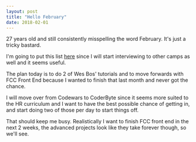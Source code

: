 ```yaml
---
layout: post
title: "Hello February"
date: 2018-02-01
---
```


27 years old and still consistently misspelling the word February. It's just a tricky bastard.

I'm going to put this list <a href="https://www.coursereport.com/blog/10-questions-you-should-be-asking-in-your-code-school-interview">here</a> since I will start interviewing to other camps as well and it seems useful.

The plan today is to do 2 of Wes Bos' tutorials and to move forwards with FCC Front End because I wanted to finish that last month and never got the chance.

I will move over from Codewars to CoderByte since it seems more suited to the HR curriculum and I want to have the best possible chance of getting in, and start doing two of those per day to start things off.

That should keep me busy. Realistically I want to finish FCC front end in the next 2 weeks, the advanced projects look like they take forever though, so we'll see. 
